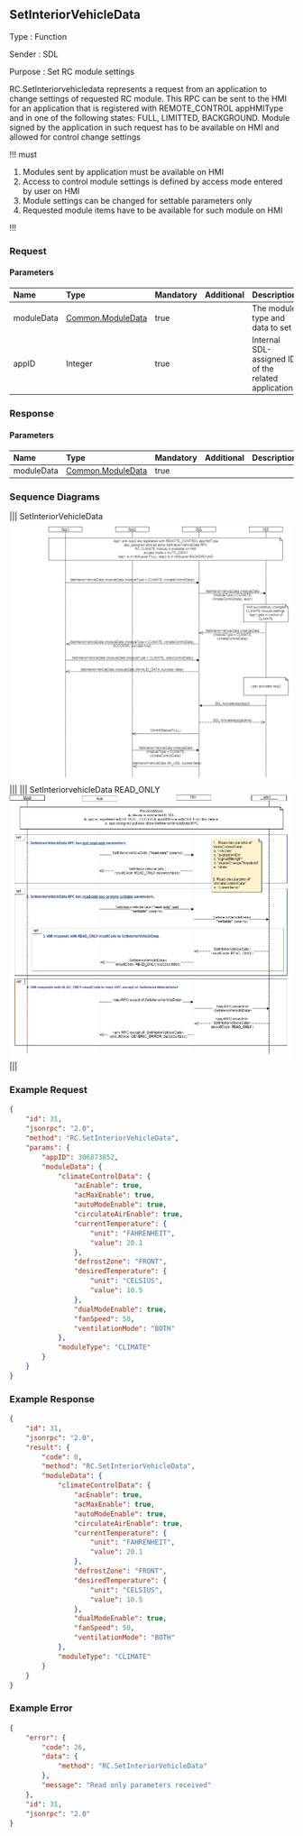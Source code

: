 ## SetInteriorVehicleData

Type
: Function

Sender
: SDL

Purpose
: Set RC module settings

RC.SetInteriorvehicledata represents a request from an application to change settings of requested RC module. This RPC can be sent to the HMI for an application that is registered with REMOTE_CONTROL appHMIType and in one of the following states: FULL, LIMITTED, BACKGROUND. Module signed by the application in such request has to be available on HMI and allowed for control change settings

!!! must

  1. Modules sent by application must be available on HMI
  2. Access to control module settings is defined by access mode entered by user on HMI
  3. Module settings can be changed for settable parameters only
  4. Requested module items have to be available for such module on HMI


!!!

### Request

#### Parameters

|Name|Type|Mandatory|Additional|Description|
|:---|:---|:--------|:---------|:---------|
|moduleData|[Common.ModuleData](/docs/Common/Structs/index.md)|true||The module type and data to set|
|appID|Integer|true||Internal SDL-assigned ID of the related application|

### Response

#### Parameters

|Name|Type|Mandatory|Additional|Description|
|:---|:---|:--------|:---------|:---------|
|moduleData|[Common.ModuleData](/docs/Common/Structs/index.md)|true|||

### Sequence Diagrams
|||
SetInteriorVehicleData
![SetInteriorVehicleData](accessories/SetInteriorVehicleData.png)
|||
|||
SetInteriorvehicleData READ_ONLY
![SetInteriorvehicleData READ_ONLY](accessories/setInteriorVehicleData_READ_ONLY.png)
|||

### Example Request

```json
{
    "id": 31,
    "jsonrpc": "2.0",
    "method": "RC.SetInteriorVehicleData",
    "params": {
        "appID": 306873852,
        "moduleData": {
            "climateControlData": {
                "acEnable": true,
                "acMaxEnable": true,
                "autoModeEnable": true,
                "circulateAirEnable": true,
                "currentTemperature": {
                    "unit": "FAHRENHEIT",
                    "value": 20.1
                },
                "defrostZone": "FRONT",
                "desiredTemperature": {
                    "unit": "CELSIUS",
                    "value": 10.5
                },
                "dualModeEnable": true,
                "fanSpeed": 50,
                "ventilationMode": "BOTH"
            },
            "moduleType": "CLIMATE"
        }
    }
}
```

### Example Response

```json
{
    "id": 31,
    "jsonrpc": "2.0",
    "result": {
        "code": 0,
        "method": "RC.SetInteriorVehicleData",
        "moduleData": {
            "climateControlData": {
                "acEnable": true,
                "acMaxEnable": true,
                "autoModeEnable": true,
                "circulateAirEnable": true,
                "currentTemperature": {
                    "unit": "FAHRENHEIT",
                    "value": 20.1
                },
                "defrostZone": "FRONT",
                "desiredTemperature": {
                    "unit": "CELSIUS",
                    "value": 10.5
                },
                "dualModeEnable": true,
                "fanSpeed": 50,
                "ventilationMode": "BOTH"
            },
            "moduleType": "CLIMATE"
        }
    }
}
```

### Example Error

```json
{
    "error": {
        "code": 26,
        "data": {
            "method": "RC.SetInteriorVehicleData"
        },
        "message": "Read only parameters received"
    },
    "id": 31,
    "jsonrpc": "2.0"
}
```

